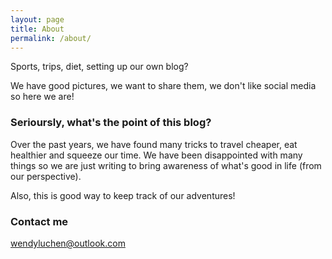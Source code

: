 ```yaml
---
layout: page
title: About
permalink: /about/
---
```


Sports, trips, diet, setting up our own blog?

We have good pictures, we want to share them, we don't like social media so here we are! 

### Serioursly, what's the point of this blog?

Over the past years, we have found many tricks to travel cheaper, eat healthier and squeeze our time.
We have been disappointed with many things so we are just writing to bring awareness of what's good in life (from our perspective). 

Also, this is good way to keep track of our adventures! 

### Contact me

[wendyluchen@outlook.com](mailto:wendyluchen@outlook.com)
